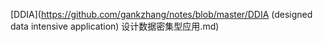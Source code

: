 [DDIA](https://github.com/gankzhang/notes/blob/master/DDIA (designed data intensive application) 设计数据密集型应用.md)

